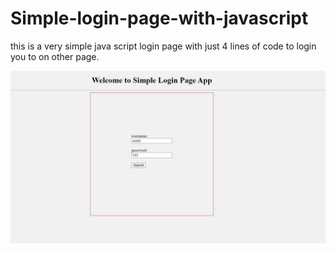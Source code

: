# Simple-login-page-with-javascript
this is a very simple java script login page with just 4 lines of code to login you to on other page.

![](img/Capture.JPG)
